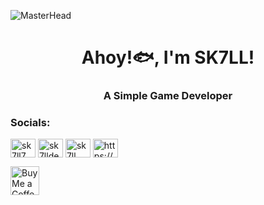 ![MasterHead](https://github.com/SK7LL7/sk7ll7/assets/126547381/05d98486-8631-4be1-99ee-dbfcaadecb5c)
<h1 align="center">Ahoy!🐟, I'm SK7LL!</h1>
<h3 align="center">A Simple Game Developer</h3>

<h3 align="left">Socials:</h3>
<p align="left">
<a href="https://twitter.com/sk7ll7" target="blank"><img align="center" src="https://raw.githubusercontent.com/rahuldkjain/github-profile-readme-generator/master/src/images/icons/Social/twitter.svg" alt="sk7ll7" height="30" width="40" /></a>
<a href="https://instagram.com/sk7lldev" target="blank"><img align="center" src="https://raw.githubusercontent.com/rahuldkjain/github-profile-readme-generator/master/src/images/icons/Social/instagram.svg" alt="sk7lldev" height="30" width="40" /></a>
<a href="https://www.youtube.com/c/sk7ll" target="blank"><img align="center" src="https://raw.githubusercontent.com/rahuldkjain/github-profile-readme-generator/master/src/images/icons/Social/youtube.svg" alt="sk7ll" height="30" width="40" /></a>
<a href="https://discord.gg/https://discord.gg/mwR6r2vVXK" target="blank"><img align="center" src="https://raw.githubusercontent.com/rahuldkjain/github-profile-readme-generator/master/src/images/icons/Social/discord.svg" alt="https://discord.gg/mwR6r2vVXK" height="30" width="40" /></a>
</p>

<a href='https://ko-fi.com/clownfishcreations' target='_blank'><img height='35' style='border:0px;height:46px;' src='https://az743702.vo.msecnd.net/cdn/kofi3.png?v=0' border='0' alt='Buy Me a Coffee at ko-fi.com' />
